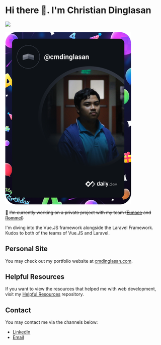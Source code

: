 # Hi there 👋. I'm Christian Dinglasan

<img src="https://github-readme-stats.vercel.app/api?username=cmdinglasan&show_icons=true&theme=bear" width="400"/>

<a href="https://app.daily.dev/cmdinglasan"><img src="https://github.com/cmdinglasan/cmdinglasan/blob/master/devcard.svg" width="400" alt="cmdinglasan's Dev Card"/></a>

🔭 <s>I’m currently working on a private project with my team ([Eunace](https://github.com/ebrocamora) and [Rommel](https://github.com/rlormita))</s>

I'm diving into the Vue.JS framework alongside the Laravel Framework. Kudos to both of the teams of Vue.JS and Laravel.

## Personal Site

You may check out my portfolio website at [cmdinglasan.com](https://cmdinglasan.com/).

## Helpful Resources

If you want to view the resources that helped me with web development, visit my [Helpful Resources](https://github.com/cmdinglasan/Helpful-Resources) repository.

## Contact

You may contact me via the channels below:

- [LinkedIn](https://linkedin.com/cmdinglasan)
- [Email](dinglasanchristian@outlook.com)

<!--
**cmdinglasan/cmdinglasan** is a ✨ _special_ ✨ repository because its `README.md` (this file) appears on your GitHub profile.

Here are some ideas to get you started:

- 🔭 I’m currently working on ...
- 🌱 I’m currently learning ...
- 👯 I’m looking to collaborate on ...
- 🤔 I’m looking for help with ...
- 💬 Ask me about ...
- 📫 How to reach me: ...
- 😄 Pronouns: ...
- ⚡ Fun fact: ...
-->
